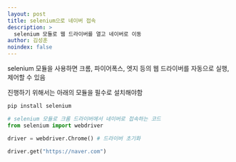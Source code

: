 ```yaml
---
layout: post
title: selenium으로 네이버 접속
description: >
  selenium 모듈로 웹 드라이버를 열고 네이버로 이동
author: 김성훈
noindex: false
---
```


selenium 모듈을 사용하면 크롬, 파이어폭스, 엣지 등의 웹 드라이버를 자동으로 실행, 제어할 수 있음

진행하기 위해서는 아래의 모듈을 필수로 설치해야함
```bash
pip install selenium
```

```python
# selenium 모듈로 크롬 드라이버에서 네이버로 접속하는 코드
from selenium import webdriver

driver = webdriver.Chrome() # 드라이버 초기화

driver.get("https://naver.com")
```